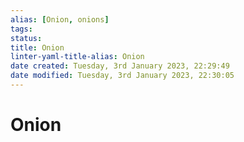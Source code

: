 ```yaml
---
alias: [Onion, onions]
tags: 
status:
title: Onion
linter-yaml-title-alias: Onion
date created: Tuesday, 3rd January 2023, 22:29:49
date modified: Tuesday, 3rd January 2023, 22:30:05
---
```


# Onion